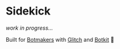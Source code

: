 # Sidekick

*work in progress...*

Built for [Botmakers](https://botmakers.org/) with [Glitch](https://glitch.com/) and [Botkit](https://botkit.ai/) 🙌
